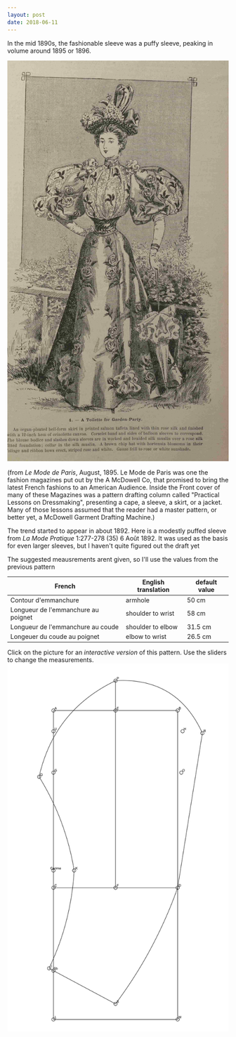 ```yaml
---
layout: post
date: 2018-06-11
---
```


In the mid 1890s, the fashionable sleeve was a puffy sleeve, peaking in volume around 1895 or 1896.

![1895sleeve](/images/1895sleeve.png)

(from _Le Mode de Paris_, August, 1895. Le Mode de Paris was one the fashion magazines put out by the A McDowell Co, that promised to 
bring the latest French fashions to an American Audience. Inside the Front cover of many of these Magazines was a pattern drafting column called
"Practical Lessons on Dressmaking", presenting a cape, a sleeve, a skirt, or a jacket. Many of those lessons assumed that the reader
had a master pattern, or better yet, a McDowell Garment Drafting Machine.)

The trend started to appear in about 1892. Here is a modestly puffed sleeve from _La Mode Pratique_ 1:277-278 (35) 6 Août 1892. It was used as the basis
for even larger sleeves, but I haven't quite figured out the draft yet

The suggested meausrements arent given, so I'll use the values from the previous pattern

| French | English translation | default value |
| ------ | ------------------- | ------------- |
| Contour d'emmanchure | armhole | 50 cm |
| Longueur de l'emmanchure au poignet| shoulder to wrist | 58 cm |
| Longueur de l'emmanchure au coude | shoulder to elbow | 31.5 cm |
| Longeuer du coude au poignet | elbow to wrist | 26.5 cm |

Click on the picture for an _interactive version_ of this pattern. Use the sliders to change the measurements.
[![manche](/images/puffedsleeve.png)](https://jeremyerwin.github.io/patterns/lmp/puffedsleeve.html)
